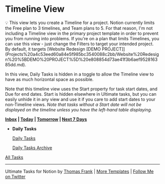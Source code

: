 # Timeline View

<aside>
💡 This view lets you create a Timeline for a project. Notion currently limits the Free plan to 3 timelines, and Team plans to 5. For that reason, I'm not including a Timeline view in the primary project template in order to prevent you from running into problems. If you're on a plan that limits Timelines, you can use this view - just change the Filters to target your intended project. By default, it targets [Website Redesign [DEMO PROJECT]](Projects%20a4c53eed60a84e5f985bc3540088c2bb/Website%20Redesign%20%5BDEMO%20PROJECT%5D%20e808854d73ae41f3b6aef952816385dd.md).

In this view, Daily Tasks is hidden in a toggle to allow the Timeline view to have as much horizontal space as possible.

Note that this timeline view uses the Start property for task start dates, and Due for end dates. Start is hidden elsewhere in Ultimate tasks, but you can easily unhide it in any view and use it if you care to add start dates to your non-Timeline views. *Note that tasks without a Start date will not be displayed on the timeline unless you have the left-hand table displaying.*

</aside>

**[Inbox](Inbox%20e177f3203efd41d8bf59105c878978dc.md)   |   [Today](Today%203d26dc979b33417ea9530de75f6b5291.md)   |   [Tomorrow](Tomorrow%20d9366b721b284bfc8b55ffa401f41bed.md)   |   [Next 7 Days](Next%207%20Days%20e9e579f7ffdb417fb849d9015d3e7f51.md)**

- **Daily Tasks**
    
    [Daily Tasks](Timeline%20View%20f9d409f56a364fd0bd4fc54ca2425f14/Daily%20Tasks%2019979bfb5d7245fd9b7306520ddac703.csv)
    
    [Daily Tasks Archive](Daily%20Tasks%20Archive%204dea3fb1a2624f18832bbc9ac8b7d024.md) 
    

[All Tasks](Timeline%20View%20f9d409f56a364fd0bd4fc54ca2425f14/All%20Tasks%20e81a51af040448b2b0988c4f97752a32.csv)

---

Ultimate Tasks for Notion by [Thomas Frank](https://thomasjfrank.com/)   |   [More Templates](https://thomasjfrank.com/templates/)   |   [Follow Me on Twitter](https://www.twitter.com/tomfrankly)